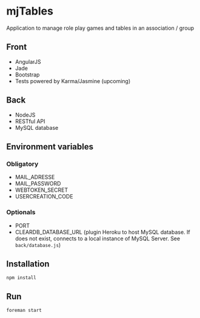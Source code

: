 # mjTables
Application to manage role play games and tables in an association / group

## Front
* AngularJS
* Jade
* Bootstrap
* Tests powered by Karma/Jasmine (upcoming)

## Back
* NodeJS
* RESTful API
* MySQL database

## Environment variables
### Obligatory
* MAIL_ADRESSE
* MAIL_PASSWORD
* WEBTOKEN_SECRET
* USERCREATION_CODE

### Optionals
* PORT
* CLEARDB_DATABASE_URL (plugin Heroku to host MySQL database. If does not exist, connects to a local instance of MySQL Server. See `back/database.js`)

## Installation
`npm install`

## Run
`foreman start`